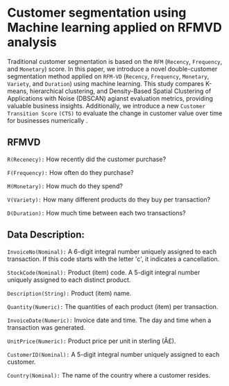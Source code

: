 # Customer segmentation using Machine learning applied on RFMVD analysis
Traditional customer segmentation is based on the `RFM` (`Recency`, `Frequency`, and `Monetary`) score. In this paper, we introduce a novel double-customer segmentation method applied on `RFM-VD` (`Recency`, `Frequency`, `Monetary`, `Variety`, and `Duration`) using machine learning. This study compares K-means, hierarchical clustering, and Density-Based Spatial Clustering of Applications with Noise (DBSCAN) agianst evaluation metrics, providing valuable business insights. Additionally, we introduce a new `Customer Transition Score` `(CTS)` to evaluate the change in customer value over time for businesses numerically .
## RFMVD
`R(Recenecy):` How recently did the customer purchase?

`F(Frequency):` How often do they purchase?

`M(Monetary):` How much do they spend?

`V(Variety):` How many different products do they buy per transaction?

`D(Duration):` How much time between each two transactions?
## Data Description:

`InvoiceNo(Nominal):`  A 6-digit integral number uniquely assigned to each transaction. If this code starts with the letter 'c', it indicates a cancellation. 

`StockCode(Nominal):` Product (item) code. A 5-digit integral number uniquely assigned to each distinct product. 

`Description(String):` Product (item) name. 

`Quantity(Numeric):` The quantities of each product (item) per transaction.

`InvoiceDate(Numeric):` Invoice date and time. The day and time when a transaction was generated. 

`UnitPrice(Numeric):` Product price per unit in sterling (Â£). 

`CustomerID(Nominal):` A 5-digit integral number uniquely assigned to each customer. 

`Country(Nominal):` The name of the country where a customer resides.



